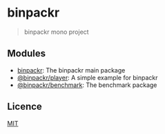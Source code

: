 # binpackr

> binpackr mono project

## Modules

* [binpackr](packages/binpackr): The binpackr main package
* [@binpackr/player](examples/player): A simple example for binpackr
* [@binpackr/benchmark](benchmark): The benchmark package

## Licence

[MIT](LICENSE)
